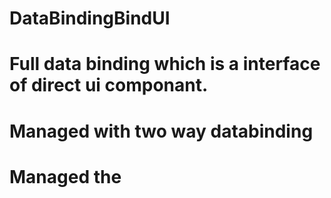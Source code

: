 # DataBindingBindUI

# Full data binding which is a interface of direct ui componant. 
# Managed with two way databinding
# Managed the 
